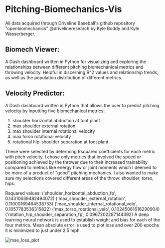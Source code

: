 # Pitching-Biomechanics-Vis
All data acquired through Driveline Baseball's github repository "openbiomechanics" @drivelineresearch by Kyle Boddy and Kyle Wasserberger.
## Biomech Viewer:
A Dash dashboard written in Python for visualizing and exploring the relationships between different pitching biomechanical metrics and throwing velocity. Helpful in discerning R^2 values and relationship trends, as well as the population distribution of different metrics.

## Velocity Predictor:
A Dash dashboard written in Python that allows the user to predict pitching velocity by inputting five biomechanical metrics:
1. shoulder horizontal abduction at foot plant
2. max shoulder external rotation
3. max shoulder internal rotational velocity
4. max torso rotational velocity
5. rotational hip-shoulder separation at foot plant

These were selected by determing Rsquared coefficients for each metric with pitch velocity. I chose only metrics that involved the speed or positioning achieved by the thrower due to their increased trainability compared to metrics like energy flow or joint moments which I deemed to be more of a product of "good" pitching mechanics. I also wanted to make sure my selections covered different areas of the throw: shoulder, torso, hips.

Rsquared values:
('shoulder_horizontal_abduction_fp', 0.14310639482494072)
('max_shoulder_external_rotation', 0.11000169464538753)
('max_shoulder_internal_rotational_velo', 0.1057783536315822)
('max_torso_rotational_velo', 0.10245061616290904)
('rotation_hip_shoulder_separation_fp', 0.0967202287144392)
A deep learning neural network is used to establish weight and bias for each of the four metrics. Mean absolute error is used to plot loss and over 200 epochs it is minimized to just under 2.5 mph.

![mse_loss_plot](https://user-images.githubusercontent.com/96801448/211247335-ddec7dcc-1641-4a3e-9682-f5c8ffdd4dda.png)
